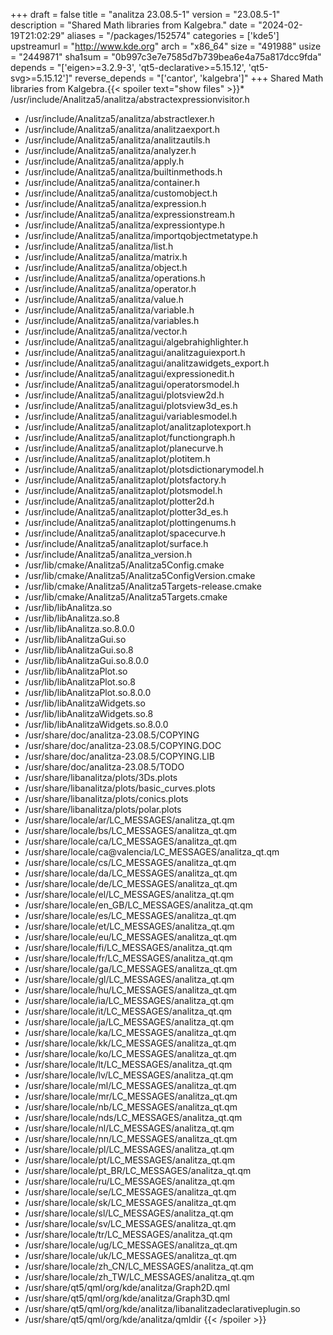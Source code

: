 +++
draft = false
title = "analitza 23.08.5-1"
version = "23.08.5-1"
description = "Shared Math libraries from Kalgebra."
date = "2024-02-19T21:02:29"
aliases = "/packages/152574"
categories = ['kde5']
upstreamurl = "http://www.kde.org"
arch = "x86_64"
size = "491988"
usize = "2449871"
sha1sum = "0b997c3e7e7585d7b739bea6e4a75a817dcc9fda"
depends = "['eigen>=3.2.9-3', 'qt5-declarative>=5.15.12', 'qt5-svg>=5.15.12']"
reverse_depends = "['cantor', 'kalgebra']"
+++
Shared Math libraries from Kalgebra.{{< spoiler text="show files" >}}* /usr/include/Analitza5/analitza/abstractexpressionvisitor.h
* /usr/include/Analitza5/analitza/abstractlexer.h
* /usr/include/Analitza5/analitza/analitzaexport.h
* /usr/include/Analitza5/analitza/analitzautils.h
* /usr/include/Analitza5/analitza/analyzer.h
* /usr/include/Analitza5/analitza/apply.h
* /usr/include/Analitza5/analitza/builtinmethods.h
* /usr/include/Analitza5/analitza/container.h
* /usr/include/Analitza5/analitza/customobject.h
* /usr/include/Analitza5/analitza/expression.h
* /usr/include/Analitza5/analitza/expressionstream.h
* /usr/include/Analitza5/analitza/expressiontype.h
* /usr/include/Analitza5/analitza/importqobjectmetatype.h
* /usr/include/Analitza5/analitza/list.h
* /usr/include/Analitza5/analitza/matrix.h
* /usr/include/Analitza5/analitza/object.h
* /usr/include/Analitza5/analitza/operations.h
* /usr/include/Analitza5/analitza/operator.h
* /usr/include/Analitza5/analitza/value.h
* /usr/include/Analitza5/analitza/variable.h
* /usr/include/Analitza5/analitza/variables.h
* /usr/include/Analitza5/analitza/vector.h
* /usr/include/Analitza5/analitzagui/algebrahighlighter.h
* /usr/include/Analitza5/analitzagui/analitzaguiexport.h
* /usr/include/Analitza5/analitzagui/analitzawidgets_export.h
* /usr/include/Analitza5/analitzagui/expressionedit.h
* /usr/include/Analitza5/analitzagui/operatorsmodel.h
* /usr/include/Analitza5/analitzagui/plotsview2d.h
* /usr/include/Analitza5/analitzagui/plotsview3d_es.h
* /usr/include/Analitza5/analitzagui/variablesmodel.h
* /usr/include/Analitza5/analitzaplot/analitzaplotexport.h
* /usr/include/Analitza5/analitzaplot/functiongraph.h
* /usr/include/Analitza5/analitzaplot/planecurve.h
* /usr/include/Analitza5/analitzaplot/plotitem.h
* /usr/include/Analitza5/analitzaplot/plotsdictionarymodel.h
* /usr/include/Analitza5/analitzaplot/plotsfactory.h
* /usr/include/Analitza5/analitzaplot/plotsmodel.h
* /usr/include/Analitza5/analitzaplot/plotter2d.h
* /usr/include/Analitza5/analitzaplot/plotter3d_es.h
* /usr/include/Analitza5/analitzaplot/plottingenums.h
* /usr/include/Analitza5/analitzaplot/spacecurve.h
* /usr/include/Analitza5/analitzaplot/surface.h
* /usr/include/Analitza5/analitza_version.h
* /usr/lib/cmake/Analitza5/Analitza5Config.cmake
* /usr/lib/cmake/Analitza5/Analitza5ConfigVersion.cmake
* /usr/lib/cmake/Analitza5/Analitza5Targets-release.cmake
* /usr/lib/cmake/Analitza5/Analitza5Targets.cmake
* /usr/lib/libAnalitza.so
* /usr/lib/libAnalitza.so.8
* /usr/lib/libAnalitza.so.8.0.0
* /usr/lib/libAnalitzaGui.so
* /usr/lib/libAnalitzaGui.so.8
* /usr/lib/libAnalitzaGui.so.8.0.0
* /usr/lib/libAnalitzaPlot.so
* /usr/lib/libAnalitzaPlot.so.8
* /usr/lib/libAnalitzaPlot.so.8.0.0
* /usr/lib/libAnalitzaWidgets.so
* /usr/lib/libAnalitzaWidgets.so.8
* /usr/lib/libAnalitzaWidgets.so.8.0.0
* /usr/share/doc/analitza-23.08.5/COPYING
* /usr/share/doc/analitza-23.08.5/COPYING.DOC
* /usr/share/doc/analitza-23.08.5/COPYING.LIB
* /usr/share/doc/analitza-23.08.5/TODO
* /usr/share/libanalitza/plots/3Ds.plots
* /usr/share/libanalitza/plots/basic_curves.plots
* /usr/share/libanalitza/plots/conics.plots
* /usr/share/libanalitza/plots/polar.plots
* /usr/share/locale/ar/LC_MESSAGES/analitza_qt.qm
* /usr/share/locale/bs/LC_MESSAGES/analitza_qt.qm
* /usr/share/locale/ca/LC_MESSAGES/analitza_qt.qm
* /usr/share/locale/ca@valencia/LC_MESSAGES/analitza_qt.qm
* /usr/share/locale/cs/LC_MESSAGES/analitza_qt.qm
* /usr/share/locale/da/LC_MESSAGES/analitza_qt.qm
* /usr/share/locale/de/LC_MESSAGES/analitza_qt.qm
* /usr/share/locale/el/LC_MESSAGES/analitza_qt.qm
* /usr/share/locale/en_GB/LC_MESSAGES/analitza_qt.qm
* /usr/share/locale/es/LC_MESSAGES/analitza_qt.qm
* /usr/share/locale/et/LC_MESSAGES/analitza_qt.qm
* /usr/share/locale/eu/LC_MESSAGES/analitza_qt.qm
* /usr/share/locale/fi/LC_MESSAGES/analitza_qt.qm
* /usr/share/locale/fr/LC_MESSAGES/analitza_qt.qm
* /usr/share/locale/ga/LC_MESSAGES/analitza_qt.qm
* /usr/share/locale/gl/LC_MESSAGES/analitza_qt.qm
* /usr/share/locale/hu/LC_MESSAGES/analitza_qt.qm
* /usr/share/locale/ia/LC_MESSAGES/analitza_qt.qm
* /usr/share/locale/it/LC_MESSAGES/analitza_qt.qm
* /usr/share/locale/ja/LC_MESSAGES/analitza_qt.qm
* /usr/share/locale/ka/LC_MESSAGES/analitza_qt.qm
* /usr/share/locale/kk/LC_MESSAGES/analitza_qt.qm
* /usr/share/locale/ko/LC_MESSAGES/analitza_qt.qm
* /usr/share/locale/lt/LC_MESSAGES/analitza_qt.qm
* /usr/share/locale/lv/LC_MESSAGES/analitza_qt.qm
* /usr/share/locale/ml/LC_MESSAGES/analitza_qt.qm
* /usr/share/locale/mr/LC_MESSAGES/analitza_qt.qm
* /usr/share/locale/nb/LC_MESSAGES/analitza_qt.qm
* /usr/share/locale/nds/LC_MESSAGES/analitza_qt.qm
* /usr/share/locale/nl/LC_MESSAGES/analitza_qt.qm
* /usr/share/locale/nn/LC_MESSAGES/analitza_qt.qm
* /usr/share/locale/pl/LC_MESSAGES/analitza_qt.qm
* /usr/share/locale/pt/LC_MESSAGES/analitza_qt.qm
* /usr/share/locale/pt_BR/LC_MESSAGES/analitza_qt.qm
* /usr/share/locale/ru/LC_MESSAGES/analitza_qt.qm
* /usr/share/locale/se/LC_MESSAGES/analitza_qt.qm
* /usr/share/locale/sk/LC_MESSAGES/analitza_qt.qm
* /usr/share/locale/sl/LC_MESSAGES/analitza_qt.qm
* /usr/share/locale/sv/LC_MESSAGES/analitza_qt.qm
* /usr/share/locale/tr/LC_MESSAGES/analitza_qt.qm
* /usr/share/locale/ug/LC_MESSAGES/analitza_qt.qm
* /usr/share/locale/uk/LC_MESSAGES/analitza_qt.qm
* /usr/share/locale/zh_CN/LC_MESSAGES/analitza_qt.qm
* /usr/share/locale/zh_TW/LC_MESSAGES/analitza_qt.qm
* /usr/share/qt5/qml/org/kde/analitza/Graph2D.qml
* /usr/share/qt5/qml/org/kde/analitza/Graph3D.qml
* /usr/share/qt5/qml/org/kde/analitza/libanalitzadeclarativeplugin.so
* /usr/share/qt5/qml/org/kde/analitza/qmldir
{{< /spoiler >}}